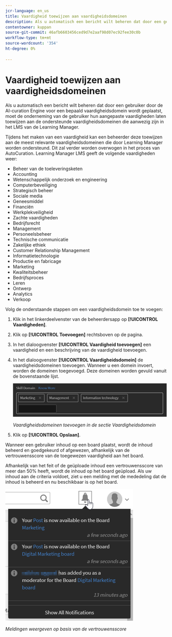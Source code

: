 ```yaml
---
jcr-language: en_us
title: Vaardigheid toewijzen aan vaardigheidsdomeinen
description: Als u automatisch een bericht wilt beheren dat door een gebruiker door de AI-curation Engine voor een bepaald vaardigheidsdomein wordt geplaatst, moet de onderneming van de gebruiker hun aangepaste vaardigheden laten toewijzen aan de ondersteunde vaardigheidsdomeinen die aanwezig zijn in het LMS van de Learning Manager.
contentowner: kuppan
source-git-commit: 46afb6603456ced9d7e2aaf98d07ec92fee30c0b
workflow-type: tm+mt
source-wordcount: '354'
ht-degree: 0%

---
```




# Vaardigheid toewijzen aan vaardigheidsdomeinen

Als u automatisch een bericht wilt beheren dat door een gebruiker door de AI-curation Engine voor een bepaald vaardigheidsdomein wordt geplaatst, moet de onderneming van de gebruiker hun aangepaste vaardigheden laten toewijzen aan de ondersteunde vaardigheidsdomeinen die aanwezig zijn in het LMS van de Learning Manager.

Tijdens het maken van een vaardigheid kan een beheerder deze toewijzen aan de meest relevante vaardigheidsdomeinen die door Learning Manager worden ondersteund. Dit zal verder worden overwogen in het proces van AutoCuration. Learning Manager LMS geeft de volgende vaardigheden weer:

* Beheer van de toeleveringsketen
* Accounting
* Wetenschappelijk onderzoek en engineering
* Computerbeveiliging
* Strategisch beheer
* Sociale media
* Geneesmiddel
* Financiën
* Werkplekveiligheid
* Zachte vaardigheden
* Bedrijfsrecht
* Management
* Personeelsbeheer
* Technische communicatie
* Zakelijke ethiek
* Customer Relationship Management
* Informatietechnologie
* Productie en fabricage
* Marketing
* Kwaliteitsbeheer
* Bedrijfsproces
* Leren
* Ontwerp
* Analytics
* Verkoop

Volg de onderstaande stappen om een vaardigheidsdomein toe te voegen:

1. Klik in het linkerdeelvenster van de beheerdersapp op **[!UICONTROL Vaardigheden]**.
1. Klik op **[!UICONTROL Toevoegen]** rechtsboven op de pagina.
1. In het dialoogvenster **[!UICONTROL Vaardigheid toevoegen]** een vaardigheid en een beschrijving van de vaardigheid toevoegen.
1. In het dialoogvenster **[!UICONTROL Vaardigheidsdomein]** de vaardigheidsdomeinen toevoegen. Wanneer u een domein invoert, worden de domeinen toegevoegd. Deze domeinen worden gevuld vanuit de bovenstaande lijst.

   ![](assets/skill-domain-mapping.png)

   *Vaardigheidsdomeinen toevoegen in de sectie Vaardigheidsdomein*

1. Klik op **[!UICONTROL Opslaan]**.

Wanneer een gebruiker inhoud op een board plaatst, wordt de inhoud beheerd en goedgekeurd of afgewezen, afhankelijk van de vertrouwensscore van de toegewezen vaardigheid aan het board.

<!--![](assets/content-uploaded.png)-->

Afhankelijk van het feit of de geüploade inhoud een vertrouwensscore van meer dan 50% heeft, wordt de inhoud op het board geüpload. Als uw inhoud aan de criteria voldoet, ziet u een melding met de mededeling dat de inhoud is beheerd en nu beschikbaar is op het board.

![](assets/curation-notification.png)

*Meldingen weergeven op basis van de vertrouwensscore*

